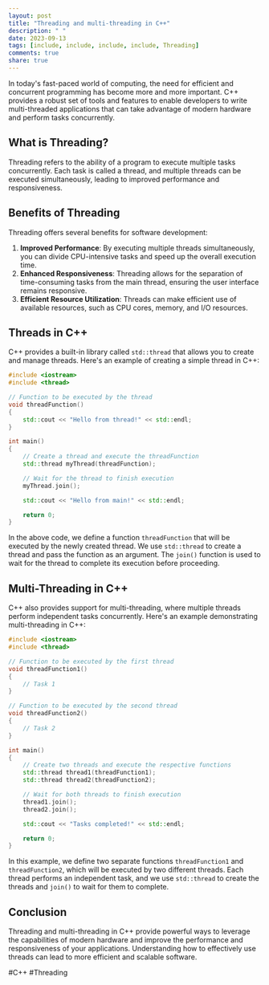 ```yaml
---
layout: post
title: "Threading and multi-threading in C++"
description: " "
date: 2023-09-13
tags: [include, include, include, include, Threading]
comments: true
share: true
---
```


In today's fast-paced world of computing, the need for efficient and concurrent programming has become more and more important. C++ provides a robust set of tools and features to enable developers to write multi-threaded applications that can take advantage of modern hardware and perform tasks concurrently.

## What is Threading?

Threading refers to the ability of a program to execute multiple tasks concurrently. Each task is called a thread, and multiple threads can be executed simultaneously, leading to improved performance and responsiveness.

## Benefits of Threading

Threading offers several benefits for software development:

1. **Improved Performance**: By executing multiple threads simultaneously, you can divide CPU-intensive tasks and speed up the overall execution time.
2. **Enhanced Responsiveness**: Threading allows for the separation of time-consuming tasks from the main thread, ensuring the user interface remains responsive.
3. **Efficient Resource Utilization**: Threads can make efficient use of available resources, such as CPU cores, memory, and I/O resources.

## Threads in C++

C++ provides a built-in library called `std::thread` that allows you to create and manage threads. Here's an example of creating a simple thread in C++:

```cpp
#include <iostream>
#include <thread>

// Function to be executed by the thread
void threadFunction()
{
    std::cout << "Hello from thread!" << std::endl;
}

int main()
{
    // Create a thread and execute the threadFunction
    std::thread myThread(threadFunction);

    // Wait for the thread to finish execution
    myThread.join();

    std::cout << "Hello from main!" << std::endl;

    return 0;
}
```

In the above code, we define a function `threadFunction` that will be executed by the newly created thread. We use `std::thread` to create a thread and pass the function as an argument. The `join()` function is used to wait for the thread to complete its execution before proceeding.

## Multi-Threading in C++

C++ also provides support for multi-threading, where multiple threads perform independent tasks concurrently. Here's an example demonstrating multi-threading in C++:

```cpp
#include <iostream>
#include <thread>

// Function to be executed by the first thread
void threadFunction1()
{
    // Task 1
}

// Function to be executed by the second thread
void threadFunction2()
{
    // Task 2
}

int main()
{
    // Create two threads and execute the respective functions
    std::thread thread1(threadFunction1);
    std::thread thread2(threadFunction2);

    // Wait for both threads to finish execution
    thread1.join();
    thread2.join();

    std::cout << "Tasks completed!" << std::endl;

    return 0;
}
```

In this example, we define two separate functions `threadFunction1` and `threadFunction2`, which will be executed by two different threads. Each thread performs an independent task, and we use `std::thread` to create the threads and `join()` to wait for them to complete.

## Conclusion

Threading and multi-threading in C++ provide powerful ways to leverage the capabilities of modern hardware and improve the performance and responsiveness of your applications. Understanding how to effectively use threads can lead to more efficient and scalable software.

#C++ #Threading